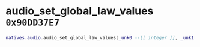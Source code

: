 # audio_set_global_law_values `0x90DD37E7`

```lua
natives.audio.audio_set_global_law_values(_unk0 --[[ integer ]], _unk1 --[[ integer ]], _unk2 --[[ integer ]])
```